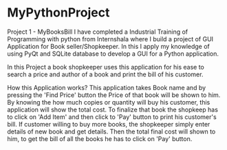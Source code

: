 # MyPythonProject

Project 1 - MyBooksBill
I have completed a Industrial Training of Programming with python from Internshala where I build a project of GUI Application for Book seller/Shopkeeper.  In this I apply my knowledge of using PyQt and SQLite database to develop a GUI  for a Python application.

In this Project a book shopkeeper uses this application for his ease to search a price and author of a book and print the bill of his customer.

How this Application works?
This application takes Book name and by pressing the 'Find Price' button the Price of that book will be shown to him. By knowing the how much copies or quantity will buy his customer, this application will show the total cost.
To finalize that book the shopkeep has to click on 'Add Item' and then click to 'Pay' button to print his customer's bill. If customer willing to buy more books, the shopkeeper simply enter details of new book and get details. Then the total final cost will shown to him, to get the bill of all the books he has to click on 'Pay' button.  
